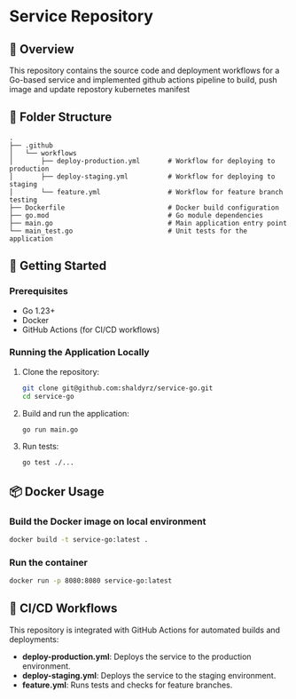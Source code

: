 # Service Repository

## 📌 Overview
This repository contains the source code and deployment workflows for a Go-based service and implemented github actions pipeline to build, push image and update repostory kubernetes manifest

## 📂 Folder Structure
```
.
├── .github
│   └── workflows
│       ├── deploy-production.yml       # Workflow for deploying to production
│       ├── deploy-staging.yml          # Workflow for deploying to staging
│       └── feature.yml                 # Workflow for feature branch testing
├── Dockerfile                          # Docker build configuration
├── go.mod                              # Go module dependencies
├── main.go                             # Main application entry point
└── main_test.go                        # Unit tests for the application
```

## 🚀 Getting Started
### Prerequisites
- Go 1.23+
- Docker
- GitHub Actions (for CI/CD workflows)

### Running the Application Locally
1. Clone the repository:
   ```sh
   git clone git@github.com:shaldyrz/service-go.git
   cd service-go
   ```
2. Build and run the application:
   ```sh
   go run main.go
   ```
3. Run tests:
   ```sh
   go test ./...
   ```

## 📦 Docker Usage
### Build the Docker image on local environment
```sh
docker build -t service-go:latest .
```
### Run the container
```sh
docker run -p 8080:8080 service-go:latest
```

## 🔧 CI/CD Workflows
This repository is integrated with GitHub Actions for automated builds and deployments:
- **deploy-production.yml**: Deploys the service to the production environment.
- **deploy-staging.yml**: Deploys the service to the staging environment.
- **feature.yml**: Runs tests and checks for feature branches.